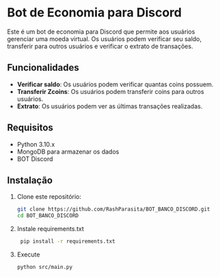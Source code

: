 # Bot de Economia para Discord

Este é um bot de economia para Discord que permite aos usuários gerenciar uma moeda virtual. Os usuários podem verificar seu saldo, transferir para outros usuários e verificar o extrato de transações.

## Funcionalidades

- **Verificar saldo**: Os usuários podem verificar quantas coins possuem.
- **Transferir Zcoins**: Os usuários podem transferir coins para outros usuários.
- **Extrato**: Os usuários podem ver as últimas transações realizadas.

## Requisitos

- Python 3.10.x
- MongoDB para armazenar os dados
- BOT Discord

## Instalação

1. Clone este repositório:
   ```bash
   git clone https://github.com/RashParasita/BOT_BANCO_DISCORD.git
   cd BOT_BANCO_DISCORD

2. Instale requirements.txt
   ```bash
    pip install -r requirements.txt

3. Execute
   ```bash
   python src/main.py
